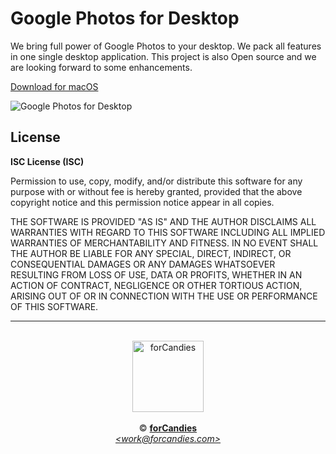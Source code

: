 
# Google Photos for Desktop

We bring full power of Google Photos to your desktop. We pack all features in one single desktop application.
This project is also Open source and we are looking forward to some enhancements.

[Download for macOS](http://googlephotos.forcandies.com)

<img align="center" src="http://forcandies.com/assets/gp-a.png" alt="Google Photos for Desktop">


## License

**ISC License (ISC)**

Permission to use, copy, modify, and/or distribute this software for any purpose with or without fee is hereby granted, provided that the above copyright notice and this permission notice appear in all copies.

THE SOFTWARE IS PROVIDED "AS IS" AND THE AUTHOR DISCLAIMS ALL WARRANTIES WITH REGARD TO THIS SOFTWARE INCLUDING ALL IMPLIED WARRANTIES OF MERCHANTABILITY AND FITNESS. IN NO EVENT SHALL THE AUTHOR BE LIABLE FOR ANY SPECIAL, DIRECT, INDIRECT, OR CONSEQUENTIAL DAMAGES OR ANY DAMAGES WHATSOEVER RESULTING FROM LOSS OF USE, DATA OR PROFITS, WHETHER IN AN ACTION OF CONTRACT, NEGLIGENCE OR OTHER TORTIOUS ACTION, ARISING OUT OF OR IN CONNECTION WITH THE USE OR PERFORMANCE OF THIS SOFTWARE.


---
<p align="center" id="creators">
  <br/>
  <img align="center" src="http://forcandies.com/assets/logo.svg" alt="forCandies" width=114 height=114><br/>
  <br/>
  &copy; <strong><a href="http://forcandies.com">forCandies</a></strong><br/>
  <i><a href="mailto:work@forcandies.com">&lt;work@forcandies.com&gt;</a></i>
</p>
